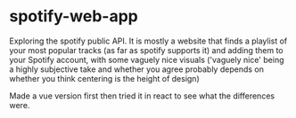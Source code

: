 # spotify-web-app

Exploring the spotify public API. It is mostly a website that finds a playlist of your most popular tracks (as far as spotify supports it) and adding them to 
your Spotify account, with some vaguely nice visuals ('vaguely nice' being a highly subjective take and whether you agree probably depends on whether you think
centering is the height of design)

Made a vue version first then tried it in react to see what the differences were. 
